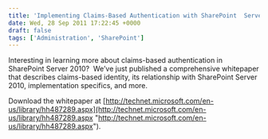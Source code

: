 ```yaml
---
title: 'Implementing Claims-Based Authentication with SharePoint  Server 2010'
date: Wed, 28 Sep 2011 17:22:45 +0000
draft: false
tags: ['Administration', 'SharePoint']
---
```


Interesting in learning more about claims-based authentication in SharePoint Server 2010?  We’ve just published a comprehensive whitepaper that describes claims-based identity, its relationship with SharePoint Server 2010, implementation specifics, and more.

Download the whitepaper at [http://technet.microsoft.com/en-us/library/hh487289.aspx](http://technet.microsoft.com/en-us/library/hh487289.aspx "http://technet.microsoft.com/en-us/library/hh487289.aspx").